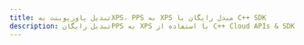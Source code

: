 ---title: تبدیل پاورپوینت بهXPS، PPS به XPS مبدل رایگان یا C++ SDKdescription: تبدیل رایگانPPS به XPS با استفاده از C++ Cloud APIs & SDK. همچنین اسناد Microsoft PowerPoint را در Cloud ایجاد، ویرایش و رندر کنید.---